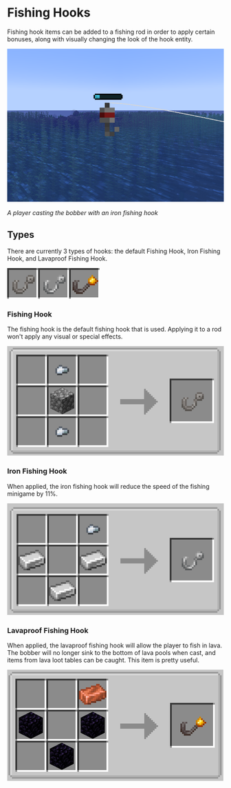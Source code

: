 # Fishing Hooks

Fishing hook items can be added to a fishing rod in order to apply certain bonuses, along with visually changing the look of the hook entity.

![iron-fishing-hook](../assets/images/iron-fishing-hook.png)

_A player casting the bobber with an iron fishing hook_

## Types

There are currently 3 types of hooks: the default Fishing Hook, Iron Fishing Hook, and Lavaproof Fishing Hook.

![hooks](../assets/images/accessories/hooks.png)

### Fishing Hook

The fishing hook is the default fishing hook that is used. Applying it to a rod won't apply any visual or special effects.

![fishing-hook-recipe](../assets/images/recipes/fishing-hook.png)

### Iron Fishing Hook

When applied, the iron fishing hook will reduce the speed of the fishing minigame by 11%.

![iron-fishing-hook-recipe](../assets/images/recipes/iron-fishing-hook.png)

### Lavaproof Fishing Hook

When applied, the lavaproof fishing hook will allow the player to fish in lava. The bobber will no longer sink to the bottom of lava pools when cast, and items from lava loot tables can be caught. This item is pretty useful.

![lavaproof-fishing-hook-recipe](../assets/images/recipes/lavaproof-fishing-hook.png)